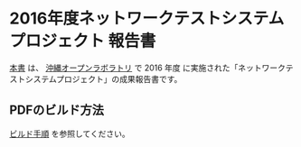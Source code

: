 # 2016年度ネットワークテストシステムプロジェクト 報告書

[本書](main.pdf) は、
[沖縄オープンラボラトリ](http://www.okinawaopenlabs.org/) で 2016 年度
に実施された「ネットワークテストシステムプロジェクト」の成果報告書です。

## PDFのビルド方法

[ビルド手順](howto-typeset.md) を参照してください。
